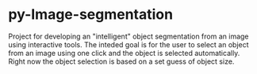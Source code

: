 # py-Image-segmentation

Project for developing an "intelligent" object segmentation from an image using interactive tools. The inteded goal is for the user to select an object from an image using one click and the object is selected automatically. Right now the object selection is based on a set guess of object size. 

